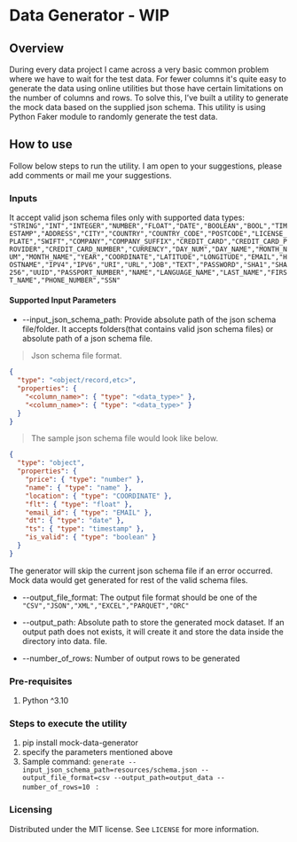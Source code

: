 # Data Generator - WIP

## Overview
During every data project I came across a very basic common problem where we have to wait for the test data. For fewer columns it's quite easy to generate the data using online utilities but those have certain limitations on the number of columns and rows.
To solve this, I’ve built a utility to generate the mock data based on the supplied json schema.
This utility is using Python Faker module to randomly generate the test data.

## How to use
Follow below steps to run the utility. I am open to your suggestions, please add comments or mail me your suggestions.

### Inputs
It accept valid json schema files only with supported data types: `"STRING","INT","INTEGER","NUMBER","FLOAT","DATE","BOOLEAN","BOOL","TIMESTAMP","ADDRESS","CITY","COUNTRY","COUNTRY_CODE","POSTCODE","LICENSE_PLATE","SWIFT","COMPANY","COMPANY_SUFFIX","CREDIT_CARD","CREDIT_CARD_PROVIDER","CREDIT_CARD_NUMBER","CURRENCY","DAY_NUM","DAY_NAME","MONTH_NUM","MONTH_NAME","YEAR","COORDINATE","LATITUDE","LONGITUDE","EMAIL","HOSTNAME","IPV4","IPV6","URI","URL","JOB","TEXT","PASSWORD","SHA1","SHA256","UUID","PASSPORT_NUMBER","NAME","LANGUAGE_NAME","LAST_NAME","FIRST_NAME","PHONE_NUMBER","SSN"`
#### Supported Input Parameters

- --input_json_schema_path: Provide absolute path of the json schema file/folder. It accepts folders(that contains valid json schema files) or absolute path of a json schema file.

> Json schema file format.
```json
{
  "type": "<object/record,etc>",
  "properties": {
    "<column_name>": { "type": "<data_type>" },
    "<column_name>": { "type": "<data_type>" }
  }
}

```
> The sample json schema file would look like below.
```json
{
  "type": "object",
  "properties": {
    "price": { "type": "number" },
    "name": { "type": "name" },
    "location": { "type": "COORDINATE" },
    "flt": { "type": "float" },
    "email_id": { "type": "EMAIL" },
    "dt": { "type": "date" },
    "ts": { "type": "timestamp" },
    "is_valid": { "type": "boolean" }
  }
}
```
The generator will skip the current json schema file if an error occurred. Mock data would get generated for rest of the valid schema files.

- --output_file_format: The output file format should be one of the `"CSV","JSON","XML","EXCEL","PARQUET","ORC"`

- --output_path: Absolute path to store the generated mock dataset. If an output path does not exists, it will create it and store the data inside the directory into data.<output file format> file.

- --number_of_rows: Number of output rows to be generated

### Pre-requisites
1. Python ^3.10


### Steps to execute the utility
1. pip install mock-data-generator
2. specify the parameters mentioned above
4. Sample command: `generate --input_json_schema_path=resources/schema.json --output_file_format=csv --output_path=output_data --number_of_rows=10 ` :

### Licensing
Distributed under the MIT license. See ``LICENSE`` for more information.
